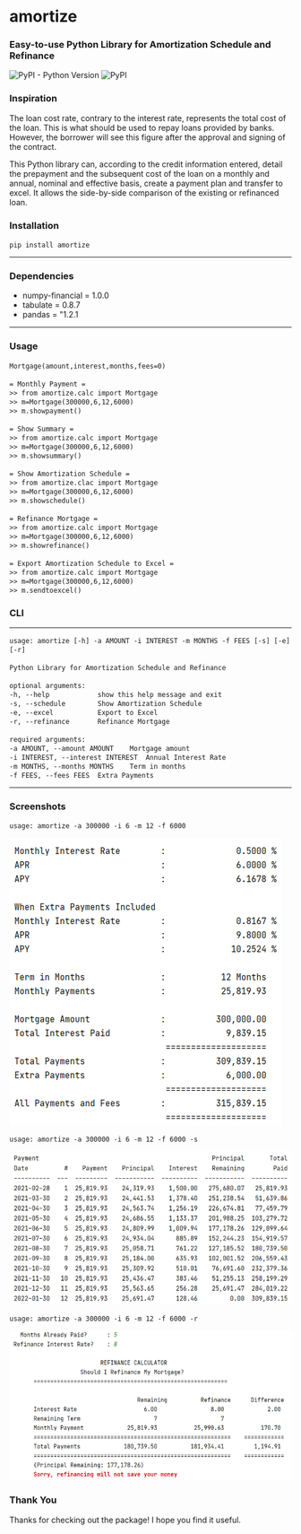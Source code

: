 # __amortize__
### **Easy-to-use Python Library for Amortization Schedule and Refinance**

<img alt="PyPI - Python Version" src="https://img.shields.io/pypi/pyversions/amortize?style=for-the-badge">
<img alt="PyPI" src="https://img.shields.io/pypi/v/amortize?style=for-the-badge">


### __Inspiration__

The loan cost rate, contrary to the interest rate, represents the total cost of the loan.
This is what should be used to repay loans provided by banks. However, the borrower will see this figure after the approval and signing of the contract.

This Python library can, according to the credit information entered, detail the prepayment and the subsequent cost 
of the loan on a monthly and annual, nominal and effective basis, create a payment plan and transfer to excel.
It allows the side-by-side comparison of the existing or refinanced loan.


### __Installation__
    pip install amortize
---
### __Dependencies__

* numpy-financial = 1.0.0
* tabulate = 0.8.7
* pandas = "1.2.1
---

### __Usage__
    
    Mortgage(amount,interest,months,fees=0)

    = Monthly Payment =
    >> from amortize.calc import Mortgage    
    >> m=Mortgage(300000,6,12,6000)
    >> m.showpayment()    

    = Show Summary =
    >> from amortize.calc import Mortgage    
    >> m=Mortgage(300000,6,12,6000)
    >> m.showsummary()

    = Show Amortization Schedule =
    >> from amortize.clac import Mortgage    
    >> m=Mortgage(300000,6,12,6000)
    >> m.showschedule()

    = Refinance Mortgage =
    >> from amortize.calc import Mortgage    
    >> m=Mortgage(300000,6,12,6000)
    >> m.showrefinance()

    = Export Amortization Schedule to Excel =
    >> from amortize.calc import Mortgage    
    >> m=Mortgage(300000,6,12,6000)
    >> m.sendtoexcel()

### __CLI__
---
    usage: amortize [-h] -a AMOUNT -i INTEREST -m MONTHS -f FEES [-s] [-e] [-r]

    Python Library for Amortization Schedule and Refinance

    optional arguments:
    -h, --help            show this help message and exit
    -s, --schedule        Show Amortization Schedule
    -e, --excel           Export to Excel
    -r, --refinance       Refinance Mortgage

    required arguments:
    -a AMOUNT, --amount AMOUNT    Mortgage amount
    -i INTEREST, --interest INTEREST  Annual Interest Rate
    -m MONTHS, --months MONTHS    Term in months
    -f FEES, --fees FEES  Extra Payments




---
### __Screenshots__

    usage: amortize -a 300000 -i 6 -m 12 -f 6000

![](https://github.com/ahmetserguns/amortize/raw/main/images/summary.png)
    
    usage: amortize -a 300000 -i 6 -m 12 -f 6000 -s
![](https://github.com/ahmetserguns/amortize/raw/main/images/schedule.png)
    
    usage: amortize -a 300000 -i 6 -m 12 -f 6000 -r
![](https://github.com/ahmetserguns/amortize/raw/main/images/refinance.png)


### __Thank You__
Thanks for checking out the package! I hope you find it useful.